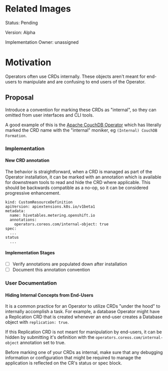 # Related Images

Status: Pending

Version: Alpha

Implementation Owner: unassigned 

# Motivation

Operators often use CRDs internally. These objects aren't meant for end-users to manipulate and are confusing to end users of the Operator.

## Proposal

Introduce a convention for marking these CRDs as "internal", so they can omitted from user interfaces and CLI tools.

A good example of this is the [Apache CouchDB Operator](https://operatorhub.io/operator/couchdb-operator) which has literally marked the CRD name with the "internal" moniker, eg `(Internal) CouchDB Formation`.

### Implementation

#### New CRD annotation

The behavior is straightforward, when a CRD is managed as part of the Operator installation, it can be marked with an annotation which is available for downstream tools to read and hide the CRD where applicable. This should be backwards compatible as a no-op, so it can be considered progressive enhancement.

```
kind: CustomResourceDefinition
apiVersion: apiextensions.k8s.io/v1beta1
metadata:
  name: hivetables.metering.openshift.io
  annotations:
    operators.coreos.com/internal-object: true
spec:
  ...
status
  ...
```

#### Implementation Stages

- [ ] Verify annotations are populated down after installation
- [ ] Document this annotation convention

### User Documentation

#### Hiding Internal Concepts from End-Users

It is a common practice for an Operator to utilize CRDs "under the hood" to internally accomplish a task. For example, a database Operator might have a Replication CRD that is created whenever an end-user creates a Database object with `replication: true`.

If this Replication CRD is not meant for manipulation by end-users, it can be hidden by submitting it's definition with the `operators.coreos.com/internal-object` annotation set to true.

Before marking one of your CRDs as internal, make sure that any debugging information or configuration that might be required to manage the application is reflected on the CR's status or spec block.
